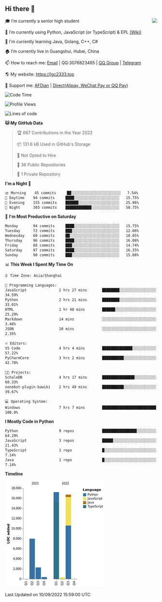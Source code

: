 ## Hi there 👋

<div width="50%">
<img align="right" src="https://github-readme-stats.vercel.app/api?username=lgc2333&show_icons=true" />
</div>

🎓 I’m currently a senior high student

📝 I’m currently using Python, JavaScript (or TypeScript) & EPL [(Wiki)](https://en.wikipedia.org/wiki/Easy_Programming_Language)

📒 I'm currently learning Java, Golang, C++, C#

🏠 I’m currently live in Guangshui, Hubei, China

📫 How to reach me: [Email](mailto:lgc2333@126.com) | QQ:3076823485 | [QQ Group](https://jq.qq.com/?_wv=1027&k=ktwOHdU2) | [Telegram](https://t.me/@lgc2333)

🌎 My website: <https://lgc2333.top>

🤝 Support me: [AFDian](https://afdian.net/@lgc2333) | [Direct(Alipay, WeChat Pay or QQ Pay)](https://s2.loli.net/2022/02/03/MLqe53BjWOAhpcF.png)

<!--START_SECTION:waka-->
![Code Time](http://img.shields.io/badge/Code%20Time-747%20hrs%2018%20mins-blue)

![Profile Views](http://img.shields.io/badge/Profile%20Views-6-blue)

![Lines of code](https://img.shields.io/badge/From%20Hello%20World%20I%27ve%20Written-45%20Thousand%20lines%20of%20code-blue)

**🐱 My GitHub Data** 

> 🏆 667 Contributions in the Year 2022
 > 
> 📦 131.6 kB Used in GitHub's Storage 
 > 
> 🚫 Not Opted to Hire
 > 
> 📜 36 Public Repositories 
 > 
> 🔑 1 Private Repository 
 > 
**I'm a Night 🦉** 

```text
🌞 Morning    45 commits     ██░░░░░░░░░░░░░░░░░░░░░░░   7.54% 
🌆 Daytime    94 commits     ████░░░░░░░░░░░░░░░░░░░░░   15.75% 
🌃 Evening    155 commits    ██████░░░░░░░░░░░░░░░░░░░   25.96% 
🌙 Night      303 commits    ████████████░░░░░░░░░░░░░   50.75%

```
📅 **I'm Most Productive on Saturday** 

```text
Monday       94 commits     ████░░░░░░░░░░░░░░░░░░░░░   15.75% 
Tuesday      72 commits     ███░░░░░░░░░░░░░░░░░░░░░░   12.06% 
Wednesday    60 commits     ██░░░░░░░░░░░░░░░░░░░░░░░   10.05% 
Thursday     96 commits     ████░░░░░░░░░░░░░░░░░░░░░   16.08% 
Friday       88 commits     ███░░░░░░░░░░░░░░░░░░░░░░   14.74% 
Saturday     97 commits     ████░░░░░░░░░░░░░░░░░░░░░   16.25% 
Sunday       90 commits     ███░░░░░░░░░░░░░░░░░░░░░░   15.08%

```


📊 **This Week I Spent My Time On** 

```text
⌚︎ Time Zone: Asia/Shanghai

💬 Programming Languages: 
JavaScript               2 hrs 27 mins       ████████░░░░░░░░░░░░░░░░░   34.59% 
Python                   2 hrs 21 mins       ████████░░░░░░░░░░░░░░░░░   33.01% 
HTML                     1 hr 48 mins        ██████░░░░░░░░░░░░░░░░░░░   25.29% 
Markdown                 14 mins             ░░░░░░░░░░░░░░░░░░░░░░░░░   3.48% 
JSON                     10 mins             ░░░░░░░░░░░░░░░░░░░░░░░░░   2.35%

🔥 Editors: 
VS Code                  4 hrs 4 mins        ██████████████░░░░░░░░░░░   57.22% 
PyCharmCore              3 hrs 2 mins        ██████████░░░░░░░░░░░░░░░   42.78%

🐱‍💻 Projects: 
SchaleDB                 4 hrs 17 mins       ███████████████░░░░░░░░░░   60.33% 
nonebot-plugin-bawiki    2 hrs 49 mins       ██████████░░░░░░░░░░░░░░░   39.67%

💻 Operating System: 
Windows                  7 hrs 7 mins        █████████████████████████   100.0%

```

**I Mostly Code in Python** 

```text
Python                   9 repos             ████████████████░░░░░░░░░   64.29% 
JavaScript               3 repos             █████░░░░░░░░░░░░░░░░░░░░   21.43% 
TypeScript               1 repo              █░░░░░░░░░░░░░░░░░░░░░░░░   7.14% 
Java                     1 repo              █░░░░░░░░░░░░░░░░░░░░░░░░   7.14%

```


**Timeline**

![Chart not found](https://raw.githubusercontent.com/lgc2333/lgc2333/main/charts/bar_graph.png) 


 Last Updated on 10/09/2022 15:59:00 UTC
<!--END_SECTION:waka-->

